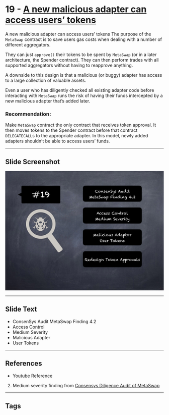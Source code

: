 
# 19 - [A new malicious adapter can access users’ tokens](./A%20new%20malicious%20adapter%20can%20access%20users’%20tokens.md)

A new malicious adapter can access users’ tokens The purpose of the `MetaSwap` contract is to save users gas costs when dealing with a number of different aggregators.

They can just `approve()` their tokens to be spent by `MetaSwap` (or in a later architecture, the Spender contract). They can then perform trades with all supported aggregators without having to reapprove anything. 

A downside to this design is that a malicious (or buggy) adapter has access to a large collection of valuable assets. 

Even a user who has diligently checked all existing adapter code before interacting with `MetaSwap` runs the risk of having their funds intercepted by a new malicious adapter that’s added later.

### Recommendation:
Make `MetaSwap` contract the only contract that receives token approval. It then moves tokens to the Spender contract before that contract `DELEGATECALL`s to the appropriate adapter. In this model, newly added adapters shouldn’t be able to access users’ funds.
___
## Slide Screenshot
![019.png](../../images/7.%20Audit%20Findings%20101/019.png)
___
## Slide Text
- ConsenSys Audit MetaSwap Finding 4.2
- Access Control
- Medium Severity
- Malicious Adapter
- User Tokens
___
## References
- Youtube Reference
2. Medium severity finding from [Consensys Diligence Audit of MetaSwap](https://consensys.net/diligence/audits/2020/08/metaswap/#a-new-malicious-adapter-can-access-users-tokens)
___
## Tags
